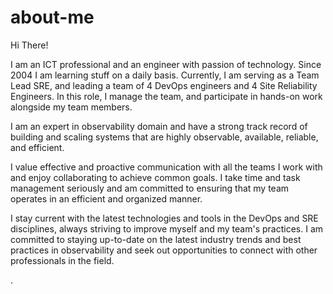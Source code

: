 # about-me
Hi There!

I am an ICT professional and an engineer with passion of technology. Since 2004 I am learning stuff on a daily basis.
Currently, I am serving as a Team Lead SRE, and leading a team of 4 DevOps engineers and 4 Site Reliability Engineers. 
In this role, I manage the team, and participate in hands-on work alongside my team members.

I am an expert in observability domain and have a strong track record of building and scaling systems that are highly observable, available, reliable, and efficient.

I value effective and proactive communication with all the teams I work with and enjoy collaborating to achieve common goals. 
I take time and task management seriously and am committed to ensuring that my team operates in an efficient and organized manner.

I stay current with the latest technologies and tools in the DevOps and SRE disciplines, always striving to improve myself and my team's practices. 
I am committed to staying up-to-date on the latest industry trends and best practices in observability and seek out opportunities to connect with other professionals in the field.

.
